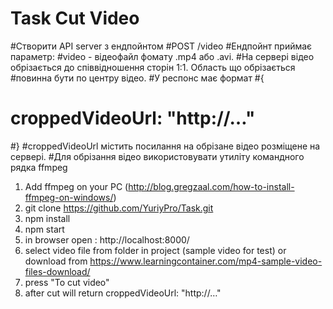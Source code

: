 # Task Cut Video
#Створити API server з ендпойнтом
#POST /video
#Eндпойнт приймає параметр:
#video - відеофайл фомату .mp4 або .avi.
#На сервері відео обрізається до співвідношення сторін 1:1. Область що обрізається
#повинна бути по центру відео.
#У респонс має формат
#{
# croppedVideoUrl: "http://…"
#}
#croppedVideoUrl містить посилання на обрізане відео розміщене на сервері.
#Для обрізання відео використовувати утиліту командного рядка ffmpeg

1. Add ffmpeg on your PC (http://blog.gregzaal.com/how-to-install-ffmpeg-on-windows/)
2. git clone https://github.com/YuriyPro/Task.git
3. npm install
4. npm start
5. in browser open : http://localhost:8000/
6. select video file from folder in project (sample video for test) or download from https://www.learningcontainer.com/mp4-sample-video-files-download/
7. press "To cut video"
8. after cut will return croppedVideoUrl: "http://…"
